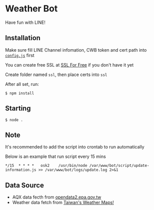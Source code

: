 # Weather Bot

Have fun with LINE!

## Installation

Make sure fill LINE Channel infomation, CWB token and cert path into [`config.js`](config.js) first

You can create free SSL at [SSL For Free](https://www.sslforfree.com) if you don't have it yet

Create folder named `ssl`, then place certs into `ssl`

After all set, run:

`$ npm install`

## Starting

`$ node .`

## Note

It's recommended to add the script into crontab to run automatically

Below is an example that run script every 15 mins

`*/15  * * * *   osk2    /usr/bin/node /var/www/bot/script/update-information.js >> /var/www/bot/logs/update.log 2>&1`

## Data Source

 - AQX data fecth from [opendata2.epa.gov.tw](http://opendata2.epa.gov.tw/AQX.json)
 - Weather data fetch from [Taiwan's Weather Maps!](https://github.com/comdan66/weather)
